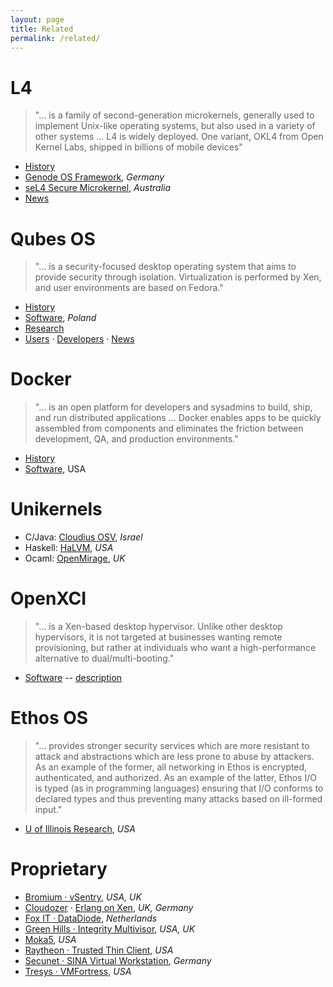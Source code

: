 ```yaml
---
layout: page
title: Related
permalink: /related/
---
```


# L4

> "... is a family of second-generation microkernels, generally used to implement Unix-like operating systems, but also used in a variety of other systems ... L4 is widely deployed. One variant, OKL4 from Open Kernel Labs, shipped in billions of mobile devices"

+ [History](http://en.wikipedia.org/wiki/L4_microkernel_family)
+ [Genode OS Framework](http://genode.org/), *Germany*
+ [seL4 Secure Microkernel](http://ssrg.nicta.com/projects/seL4/), *Australia*
+ [News](http://l4hq.org/)

# Qubes OS

> "... is a security-focused desktop operating system that aims to provide security through isolation. Virtualization is performed by Xen, and user environments are based on Fedora."

+ [History](http://en.wikipedia.org/wiki/Qubes_OS)
+ [Software](https://qubes-os.org/), *Poland*
+ [Research](https://qubes-os.org/wiki/QubesResearch)
+ [Users](https://groups.google.com/forum/#!forum/qubes-users) &middot; [Developers](https://groups.google.com/forum/#!forum/qubes-devel) &middot; [News](http://theinvisiblethings.blogspot.com/)

# Docker

> "... is an open platform for developers and sysadmins to build, ship, and run distributed applications ... Docker enables apps to be quickly assembled from components and eliminates the friction between development, QA, and production environments."

+ [History](http://en.wikipedia.org/wiki/Docker_%28software%29)
+ [Software](https://www.docker.com/), USA

# Unikernels

+ C/Java: [Cloudius OSV](http://osv.io), *Israel*
+ Haskell: [HaLVM](http://halvm.org), *USA*
+ Ocaml: [OpenMirage](http://openmirage.org), *UK*

# OpenXCI

> "... is a Xen-based desktop hypervisor. Unlike other desktop hypervisors, it is not targeted at businesses wanting remote provisioning, but rather at individuals who want a high-performance alternative to dual/multi-booting."

+ [Software](http://openxci.sourceforge.net/) -- [description](http://xen.1045712.n5.nabble.com/OpenXCI-update-almost-ready-to-release-an-alpha-version-td5721403.html)

# Ethos OS

> "... provides stronger security services which are more resistant to attack and abstractions which are less prone to abuse by attackers. As an example of the former, all networking in Ethos is encrypted, authenticated, and authorized. As an example of the latter, Ethos I/O is typed (as in programming languages) ensuring that I/O conforms to declared types and thus preventing many attacks based on ill-formed input."

+ [U of Illinois Research](https://www.ethos-os.org/), *USA*

# Proprietary

+ [Bromium &middot; vSentry](http://www.bromium.com/products/vsentry.html), *USA, UK*
+ [Cloudozer](http://cloudozer.com/) &middot; [ Erlang on Xen](http://erlangonxen.org/), *UK, Germany*
+ [Fox IT &middot; DataDiode](https://www.fox-it.com/en/products/datadiode/), *Netherlands*
+ [Green Hills &middot; Integrity Multivisor](http://www.ghs.com/products/rtos/integrity_virtualization.html), *USA, UK*
+ [Moka5](http://www.moka5.com/), *USA*
+ [Raytheon &middot; Trusted Thin Client](https://www.trustedcs.com/products/TrustedThinClient.html), *USA*
+ [Secunet &middot; SINA Virtual Workstation](http://www.secunet.com/en/topics-solutions/high-security/sina/sina-workstation/), *Germany*
+ [Tresys &middot; VMFortress](http://www.tresys.com/products/vm-fortress.php), *USA*


